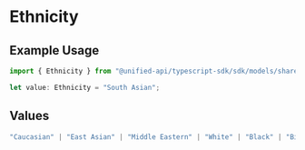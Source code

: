 # Ethnicity

## Example Usage

```typescript
import { Ethnicity } from "@unified-api/typescript-sdk/sdk/models/shared";

let value: Ethnicity = "South Asian";
```

## Values

```typescript
"Caucasian" | "East Asian" | "Middle Eastern" | "White" | "Black" | "Biracial (South Asian & Caucasian)" | "Filipino" | "South Asian" | "Indian" | "white" | "Asian"
```